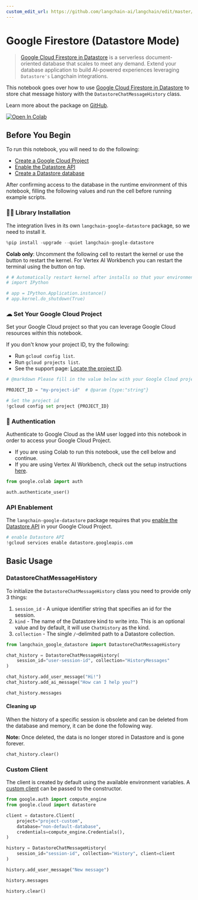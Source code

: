 ```yaml
---
custom_edit_url: https://github.com/langchain-ai/langchain/edit/master/docs/docs/integrations/memory/google_firestore_datastore.ipynb
---
```

# Google Firestore (Datastore Mode)

> [Google Cloud Firestore in Datastore](https://cloud.google.com/datastore) is a serverless document-oriented database that scales to meet any demand. Extend your database application to build AI-powered experiences leveraging `Datastore's` Langchain integrations.

This notebook goes over how to use [Google Cloud Firestore in Datastore](https://cloud.google.com/datastore) to store chat message history with the `DatastoreChatMessageHistory` class.

Learn more about the package on [GitHub](https://github.com/googleapis/langchain-google-datastore-python/).

[![Open In Colab](https://colab.research.google.com/assets/colab-badge.svg)](https://colab.research.google.com/github/googleapis/langchain-google-datastore-python/blob/main/docs/chat_message_history.ipynb)

## Before You Begin

To run this notebook, you will need to do the following:

* [Create a Google Cloud Project](https://developers.google.com/workspace/guides/create-project)
* [Enable the Datastore API](https://console.cloud.google.com/flows/enableapi?apiid=datastore.googleapis.com)
* [Create a Datastore database](https://cloud.google.com/datastore/docs/manage-databases)

After confirming access to the database in the runtime environment of this notebook, filling the following values and run the cell before running example scripts.

### 🦜🔗 Library Installation

The integration lives in its own `langchain-google-datastore` package, so we need to install it.


```python
%pip install -upgrade --quiet langchain-google-datastore
```

**Colab only**: Uncomment the following cell to restart the kernel or use the button to restart the kernel. For Vertex AI Workbench you can restart the terminal using the button on top.


```python
# # Automatically restart kernel after installs so that your environment can access the new packages
# import IPython

# app = IPython.Application.instance()
# app.kernel.do_shutdown(True)
```

### ☁ Set Your Google Cloud Project
Set your Google Cloud project so that you can leverage Google Cloud resources within this notebook.

If you don't know your project ID, try the following:

* Run `gcloud config list`.
* Run `gcloud projects list`.
* See the support page: [Locate the project ID](https://support.google.com/googleapi/answer/7014113).


```python
# @markdown Please fill in the value below with your Google Cloud project ID and then run the cell.

PROJECT_ID = "my-project-id"  # @param {type:"string"}

# Set the project id
!gcloud config set project {PROJECT_ID}
```

### 🔐 Authentication

Authenticate to Google Cloud as the IAM user logged into this notebook in order to access your Google Cloud Project.

- If you are using Colab to run this notebook, use the cell below and continue.
- If you are using Vertex AI Workbench, check out the setup instructions [here](https://github.com/GoogleCloudPlatform/generative-ai/tree/main/setup-env).


```python
from google.colab import auth

auth.authenticate_user()
```

### API Enablement
The `langchain-google-datastore` package requires that you [enable the Datastore API](https://console.cloud.google.com/flows/enableapi?apiid=datastore.googleapis.com) in your Google Cloud Project.


```python
# enable Datastore API
!gcloud services enable datastore.googleapis.com
```

## Basic Usage

### DatastoreChatMessageHistory

To initialize the `DatastoreChatMessageHistory` class you need to provide only 3 things:

1. `session_id` - A unique identifier string that specifies an id for the session.
1. `kind` - The name of the Datastore kind to write into. This is an optional value and by default, it will use `ChatHistory` as the kind.
1. `collection` - The single `/`-delimited path to a Datastore collection.


```python
from langchain_google_datastore import DatastoreChatMessageHistory

chat_history = DatastoreChatMessageHistory(
    session_id="user-session-id", collection="HistoryMessages"
)

chat_history.add_user_message("Hi!")
chat_history.add_ai_message("How can I help you?")
```


```python
chat_history.messages
```

#### Cleaning up
When the history of a specific session is obsolete and can be deleted from the database and memory, it can be done the following way.

**Note:** Once deleted, the data is no longer stored in Datastore and is gone forever.


```python
chat_history.clear()
```

### Custom Client

The client is created by default using the available environment variables. A [custom client](https://cloud.google.com/python/docs/reference/datastore/latest/client) can be passed to the constructor.


```python
from google.auth import compute_engine
from google.cloud import datastore

client = datastore.Client(
    project="project-custom",
    database="non-default-database",
    credentials=compute_engine.Credentials(),
)

history = DatastoreChatMessageHistory(
    session_id="session-id", collection="History", client=client
)

history.add_user_message("New message")

history.messages

history.clear()
```
